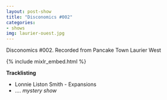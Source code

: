 ```yaml
---
layout: post-show
title: "Disconomics #002"
categories:
- shows
img: laurier-ouest.jpg
---
```


Disconomics #002. Recorded from Pancake Town Laurier West

{% include mixlr_embed.html %}

**Tracklisting**

- Lonnie Liston Smith - Expansions
- .... *mystery show* 
